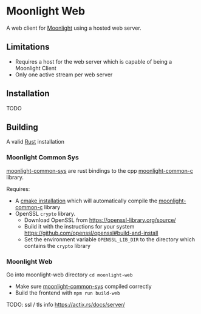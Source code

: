 
# Moonlight Web
A web client for [Moonlight](https://moonlight-stream.org/) using a hosted web server.

## Limitations
- Requires a host for the web server which is capable of being a Moonlight Client
- Only one active stream per web server

## Installation
TODO

## Building
A valid [Rust](https://www.rust-lang.org/tools/install) installation

### Moonlight Common Sys
[moonlight-common-sys](./moonlight-common-sys/) are rust bindings to the cpp [moonlight-common-c](https://github.com/moonlight-stream/moonlight-common-c) library.

Requires:
- A [cmake installation](https://cmake.org/download/) which will automatically compile the [moonlight-common-c](https://github.com/moonlight-stream/moonlight-common-c) library
- OpenSSL `crypto` library.
  - Download OpenSSL from https://openssl-library.org/source/
  - Build it with the instructions for your system https://github.com/openssl/openssl#build-and-install
  - Set the environment variable `OPENSSL_LIB_DIR` to the directory which contains the `crypto` library

### Moonlight Web
Go into moonlight-web directory `cd moonlight-web`
- Make sure [moonlight-common-sys](#moonlight-common-sys) compiled correctly
- Build the frontend with `npm run build-web`

TODO: ssl / tls info https://actix.rs/docs/server/